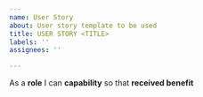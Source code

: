 ```yaml
---
name: User Story
about: User story template to be used
title: USER STORY <TITLE>
labels: ''
assignees: ''

---
```


As a **role** I can **capability** so that **received benefit**
